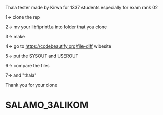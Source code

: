 Thala tester made by Kirwa for 1337 students especially for exam rank 02

1-> clone the rep

2-> mv your libftprintf.a into folder that you clone

3-> make

4-> go to https://codebeautify.org/file-diff wibesite

5-> put the SYSOUT and USEROUT

6-> compare the files

7-> and "thala"

Thank you for your clone
# SALAMO_3ALIKOM
